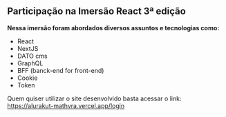 ## Participação na Imersão React 3ª edição
**Nessa imersão foram abordados diversos assuntos e tecnologias como:**
- React
- NextJS
- DATO cms
- GraphQL
- BFF (banck-end for front-end)
- Cookie
- Token

Quem quiser utilizar o site desenvolvido basta acessar o link:
https://alurakut-mathvra.vercel.app/login
